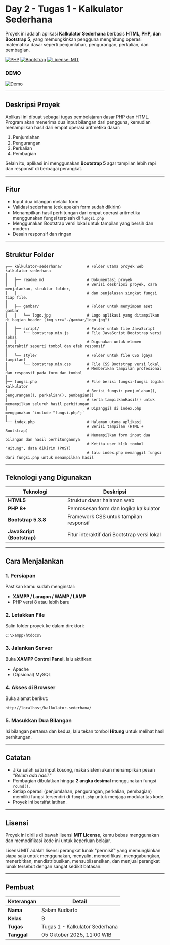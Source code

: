 # Day 2 - Tugas 1 - Kalkulator Sederhana

Proyek ini adalah aplikasi **Kalkulator Sederhana** berbasis **HTML, PHP, dan Bootstrap 5**, yang memungkinkan pengguna menghitung operasi matematika dasar seperti penjumlahan, pengurangan, perkalian, dan pembagian.

[![PHP](https://img.shields.io/badge/PHP-8%2B-blue?logo=php)](https://www.php.net/) [![Bootstrap](https://img.shields.io/badge/Bootstrap-5.3.8-purple?logo=bootstrap)](https://getbootstrap.com/) [![License: MIT](https://img.shields.io/badge/License-MIT-green.svg)](https://opensource.org/licenses/MIT)
### DEMO
[![Demo](https://img.shields.io/badge/Live%20Demo-Click%20Here-brightgreen?style=for-the-badge)](https://iyo.biz.id/bpptik-day2-task1-kalkulator-sederhana)

---

## Deskripsi Proyek

Aplikasi ini dibuat sebagai tugas pembelajaran dasar PHP dan HTML. Program akan menerima dua input bilangan dari pengguna, kemudian menampilkan hasil dari empat operasi aritmetika dasar:

1. Penjumlahan
2. Pengurangan
3. Perkalian
4. Pembagian

Selain itu, aplikasi ini menggunakan **Bootstrap 5** agar tampilan lebih rapi dan responsif di berbagai perangkat.

---

## Fitur

* Input dua bilangan melalui form
* Validasi sederhana (cek apakah form sudah dikirim)
* Menampilkan hasil perhitungan dari empat operasi aritmetika menggunakan fungsi terpisah di `fungsi.php`
* Menggunakan Bootstrap versi lokal untuk tampilan yang bersih dan modern
* Desain responsif dan ringan

---

## Struktur Folder

```
┌── kalkulator-sederhana/           # Folder utama proyek web kalkulator sederhana
│
│   ├── readme.md                   # Dokumentasi proyek
│   │                               # Berisi deskripsi proyek, cara menjalankan, struktur folder,
│   │                               # dan penjelasan singkat fungsi tiap file.
│
│   ├── gambar/                     # Folder untuk menyimpan aset gambar
│   │   └── logo.jpg                # Logo aplikasi yang ditampilkan di bagian header (img src="./gambar/logo.jpg")
│
│   ├── script/                     # Folder untuk file JavaScript
│   │   └── bootstrap.min.js        # File JavaScript Bootstrap versi lokal
│   │                               # Digunakan untuk elemen interaktif seperti tombol dan efek responsif
│
│   └── style/                      # Folder untuk file CSS (gaya tampilan)
│       └── bootstrap.min.css       # File CSS Bootstrap versi lokal
│                                   # Memberikan tampilan profesional dan responsif pada form dan tombol
│
├── fungsi.php                      # File berisi fungsi-fungsi logika kalkulator
│                                   # Berisi fungsi: penjumlahan(), pengurangan(), perkalian(), pembagian()
│                                   # serta tampilkanHasil() untuk menampilkan seluruh hasil perhitungan
│                                   # Dipanggil di index.php menggunakan `include "fungsi.php";`
│
└── index.php                       # Halaman utama aplikasi
                                    # Berisi tampilan (HTML + Bootstrap)
                                    # Menampilkan form input dua bilangan dan hasil perhitungannya
                                    # Ketika user klik tombol "Hitung", data dikirim (POST)
                                    # lalu index.php memanggil fungsi dari fungsi.php untuk menampilkan hasil
```

---

## Teknologi yang Digunakan

| Teknologi                  | Deskripsi                                   |
| -------------------------- | ------------------------------------------- |
| **HTML5**                  | Struktur dasar halaman web                  |
| **PHP 8+**                 | Pemrosesan form dan logika kalkulator       |
| **Bootstrap 5.3.8**        | Framework CSS untuk tampilan responsif      |
| **JavaScript (Bootstrap)** | Fitur interaktif dari Bootstrap versi lokal |

---

## Cara Menjalankan

### 1. Persiapan

Pastikan kamu sudah menginstal:

* **XAMPP / Laragon / WAMP / LAMP**
* PHP versi 8 atau lebih baru

### 2. Letakkan File

Salin folder proyek ke dalam direktori:

```
C:\xampp\htdocs\
```

### 3. Jalankan Server

Buka **XAMPP Control Panel**, lalu aktifkan:

* Apache
* (Opsional) MySQL

### 4. Akses di Browser

Buka alamat berikut:

```
http://localhost/kalkulator-sederhana/
```

### 5. Masukkan Dua Bilangan

Isi bilangan pertama dan kedua, lalu tekan tombol **Hitung** untuk melihat hasil perhitungan.

---

## Catatan

* Jika salah satu input kosong, maka sistem akan menampilkan pesan *"Belum ada hasil."*
* Pembagian dibulatkan hingga **2 angka desimal** menggunakan fungsi `round()`.
* Setiap operasi (penjumlahan, pengurangan, perkalian, pembagian) memiliki fungsi tersendiri di `fungsi.php` untuk menjaga modularitas kode.
* Proyek ini bersifat latihan.

---

## Lisensi

Proyek ini dirilis di bawah lisensi **MIT License**, kamu bebas menggunakan dan memodifikasi kode ini untuk keperluan belajar.

Lisensi MIT adalah lisensi perangkat lunak "permisif" yang memungkinkan siapa saja untuk menggunakan, menyalin, memodifikasi, menggabungkan, menerbitkan, mendistribusikan, mensublisensikan, dan menjual perangkat lunak tersebut dengan sangat sedikit batasan.

---

## Pembuat

| **Keterangan** | **Detail** |
|----------------|-------------|
| **Nama**       | Salam Budiarto |
| **Kelas**      | B |
| **Tugas**      | Tugas 1 - Kalkulator Sederhana |
| **Tanggal**    | 05 Oktober 2025, 11:00 WIB |


